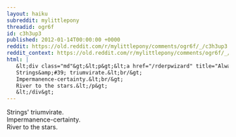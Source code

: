 ```yaml
---
layout: haiku
subreddit: mylittlepony
threadid: ogr6f
id: c3h3up3
published: 2012-01-14T00:00:00 +0000
reddit: https://old.reddit.com/r/mylittlepony/comments/ogr6f/_/c3h3up3
reddit_context: https://old.reddit.com/r/mylittlepony/comments/ogr6f/_/c3h3up3?context=3
html: |
   &lt;div class="md"&gt;&lt;p&gt;&lt;a href="/rderpwizard" title="Always Relevant / Water Raining On A Hill / Paper Bag Princess"&gt;&lt;/a&gt;
   Strings&amp;#39; triumvirate.&lt;br/&gt;
   Impermanence-certainty.&lt;br/&gt;
   River to the stars.&lt;/p&gt;
   &lt;/div&gt;
---
```


[](/rderpwizard "Always Relevant / Water Raining On A Hill / Paper Bag Princess")
Strings' triumvirate.  
Impermanence-certainty.  
River to the stars.